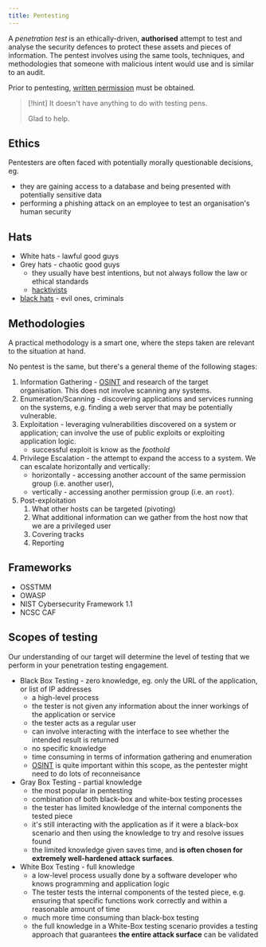 ```yaml
---
title: Pentesting
---
```


A _penetration test_ is an ethically-driven, **authorised** attempt to test and analyse the security defences to protect these assets and pieces of information. The pentest involves using the same tools, techniques, and methodologies that someone with malicious intent would use and is similar to an audit.

Prior to pentesting, [written permission](/knowledge/OffSec/pentesting/SOW.md) must be obtained.

> [!hint] It doesn't have anything to do with testing pens.
>
> Glad to help.

## Ethics

Pentesters are often faced with potentially morally questionable decisions, eg.

- they are gaining access to a database and being presented with potentially sensitive data
- performing a phishing attack on an employee to test an organisation's human security

## Hats

- White hats - lawful good guys
- Grey hats - chaotic good guys
  - they usually have best intentions, but not always follow the law or ethical standards
  - [hacktivists](/knowledge/OffSec/glossary/hacktivism.md)
- [black hats](/knowledge/OffSec/pentesting/black-hats.md) - evil ones, criminals

## Methodologies

A practical methodology is a smart one, where the steps taken are relevant to the situation at hand.

No pentest is the same, but there's a general theme of the following stages:

1. Information Gathering - [OSINT](/knowledge/OffSec/osint/OSINT.md) and research of the target organisation. This does not involve scanning any systems.
2. Enumeration/Scanning - discovering applications and services running on the systems, e.g. finding a web server that may be potentially vulnerable.
3. Exploitation - leveraging vulnerabilities discovered on a system or application; can involve the use of public exploits or exploiting application logic.
   - successful exploit is know as the _foothold_
4. Privilege Escalation - the attempt to expand the access to a system. We can escalate horizontally and vertically:
   - horizontally - accessing another account of the same permission group (i.e. another user),
   - vertically - accessing another permission group (i.e. an `root`).
5. Post-exploitation
   1. What other hosts can be targeted (pivoting)
   2. What additional information can we gather from the host now that we are a privileged user
   3. Covering tracks
   4. Reporting

## Frameworks

- OSSTMM
- OWASP
- NIST Cybersecurity Framework 1.1
- NCSC CAF

## Scopes of testing

Our understanding of our target will determine the level of testing that we perform in your penetration testing engagement.

- Black Box Testing - zero knowledge, eg. only the URL of the application, or list of IP addresses
  - a high-level process
  - the tester is not given any information about the inner workings of the application or service
  - the tester acts as a regular user
  - can involve interacting with the interface to see whether the intended result is returned
  - no specific knowledge
  - time consuming in terms of information gathering and enumeration
  - [OSINT](/knowledge/OffSec/osint/OSINT.md) is quite important within this scope, as the pentester might need to do lots of reconneisance
- Gray Box Testing - partial knowledge
  - the most popular in pentesting
  - combination of both black-box and white-box testing processes
  - the tester has limited knowledge of the internal components the tested piece
  - it's still interacting with the application as if it were a black-box scenario and then using the knowledge to try and resolve issues found
  - the limited knowledge given saves time, and **is often chosen for extremely well-hardened attack surfaces**.
- White Box Testing - full knowledge
  - a low-level process usually done by a software developer who knows programming and application logic
  - The tester tests the internal components of the tested piece, e.g. ensuring that specific functions work correctly and within a reasonable amount of time
  - much more time consuming than black-box testing
  - the full knowledge in a White-Box testing scenario provides a testing approach that guarantees **the entire attack surface** can be validated
